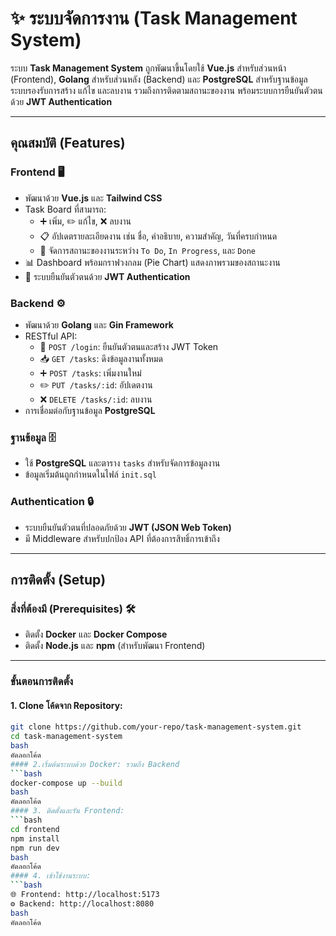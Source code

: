 # ✨ ระบบจัดการงาน (Task Management System)

ระบบ **Task Management System** ถูกพัฒนาขึ้นโดยใช้ **Vue.js** สำหรับส่วนหน้า (Frontend), **Golang** สำหรับส่วนหลัง (Backend) และ **PostgreSQL** สำหรับฐานข้อมูล ระบบรองรับการสร้าง แก้ไข และลบงาน รวมถึงการติดตามสถานะของงาน พร้อมระบบการยืนยันตัวตนด้วย **JWT Authentication**

---

## **คุณสมบัติ (Features)**

### **Frontend** 🖥️
- พัฒนาด้วย **Vue.js** และ **Tailwind CSS**
- Task Board ที่สามารถ:
  - ➕ เพิ่ม, ✏️ แก้ไข, ❌ ลบงาน
  - 📋 อัปเดตรายละเอียดงาน เช่น ชื่อ, คำอธิบาย, ความสำคัญ, วันที่ครบกำหนด
  - 🔄 จัดการสถานะของงานระหว่าง `To Do`, `In Progress`, และ `Done`
- 📊 Dashboard พร้อมกราฟวงกลม (Pie Chart) แสดงภาพรวมของสถานะงาน
- 🔐 ระบบยืนยันตัวตนด้วย **JWT Authentication**

### **Backend** ⚙️
- พัฒนาด้วย **Golang** และ **Gin Framework**
- RESTful API:
  - 🔑 `POST /login`: ยืนยันตัวตนและสร้าง JWT Token
  - 📥 `GET /tasks`: ดึงข้อมูลงานทั้งหมด
  - ➕ `POST /tasks`: เพิ่มงานใหม่
  - ✏️ `PUT /tasks/:id`: อัปเดตงาน
  - ❌ `DELETE /tasks/:id`: ลบงาน
- การเชื่อมต่อกับฐานข้อมูล **PostgreSQL**

### **ฐานข้อมูล** 🗄️
- ใช้ **PostgreSQL** และตาราง `tasks` สำหรับจัดการข้อมูลงาน
- ข้อมูลเริ่มต้นถูกกำหนดในไฟล์ `init.sql`

### **Authentication** 🔒
- ระบบยืนยันตัวตนที่ปลอดภัยด้วย **JWT (JSON Web Token)**
- มี Middleware สำหรับปกป้อง API ที่ต้องการสิทธิ์การเข้าถึง

---

## **การติดตั้ง (Setup)**

### **สิ่งที่ต้องมี (Prerequisites)** 🛠️
- ติดตั้ง **Docker** และ **Docker Compose**
- ติดตั้ง **Node.js** และ **npm** (สำหรับพัฒนา Frontend)

---

### **ขั้นตอนการติดตั้ง**

#### 1. Clone โค้ดจาก Repository:
```bash
git clone https://github.com/your-repo/task-management-system.git
cd task-management-system
bash
คัดลอกโค้ด
#### 2.เริ่มต้นระบบด้วย Docker: รวมถึง Backend
```bash
docker-compose up --build
bash
คัดลอกโค้ด
#### 3. ติดตั้งและรัน Frontend:
```bash
cd frontend
npm install
npm run dev
bash
คัดลอกโค้ด
#### 4. เข้าใช้งานระบบ:
```bash
🌐 Frontend: http://localhost:5173
⚙️ Backend: http://localhost:8080
bash
คัดลอกโค้ด


